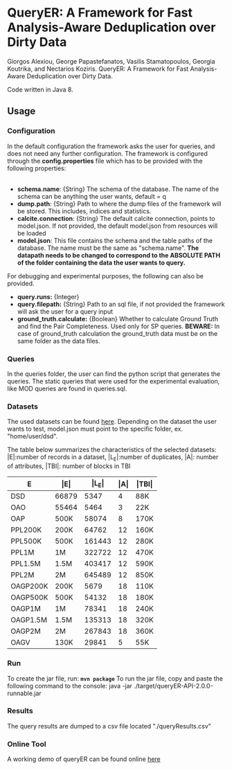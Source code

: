 
# QueryER: A Framework for Fast Analysis-Aware Deduplication over Dirty Data
Giorgos Alexiou, George Papastefanatos, Vasilis Stamatopoulos, Georgia Koutrika, and Nectarios Koziris. QueryER: A Framework for Fast Analysis-Aware Deduplication over Dirty Data.

Code written in Java 8.

## Usage


### Configuration
In the default configuration the framework asks the user for queries, and does not need any further configuration.  The framework is configured through the **config.properties** file which has to be provided with the following properties:<br><br>
<ul>
<li><b>schema.name</b>: {String} The schema of the database. The name of the schema can be anything the user wants, default = q </li> 
<li><b>dump.path</b>: {String} Path to where the dump files of the framework will be stored. This includes, indices and statistics.</li>
<li><b>calcite.connection</b>: {String} The default calcite connection, points to model.json. If not provided, the default model.json from resources will be loaded</li>
<li><b> model.json</b>: This file contains the schema and the table paths of the database. The name must be the same as "schema.name". <b>The datapath needs to be changed to correspond to the ABSOLUTE PATH of the folder containing the data the user wants to query.</b></li>
</ul>

For debugging and experimental purposes, the following can also be provided.<br>
<ul>
<li><b>query.runs:</b> {Integer}</li>
<li><b>query.filepath:</b> {String} Path to an sql file, if not provided the framework will ask the user for a query input</li>
<li><b>ground_truth.calculate:</b> {Boolean} Whether to calculate Ground Truth and find the Pair Completeness. Used only for SP queries. 
<b>BEWARE: </b>In case of ground_truth calculation the ground_truth data must be on the same folder as the data files.</li>
</ul>

### Queries
In the queries folder, the user can find the python script that generates the queries. 
The static queries that were used for the experimental evaluation, like MOD queries are found in queries.sql.

### Datasets
The used datasets can be found <a href="https://imisathena-my.sharepoint.com/:f:/g/personal/bstam_athenarc_gr/EpNmNCfR_TBHjsQ2RES41noBQ_tMLB0YWmIgFxC3dP6M3Q?e=vk7Ezx">here</a>. Depending on the dataset the user wants to test, model.json must point to the specific folder, ex. "home/user/dsd". 

The table below summarizes the characteristics of the selected datasets: &#124;E&#124;:number of records in a dataset, &#124;L<sub>E</sub>&#124;:number of duplicates, &#124;A&#124;: number of attributes, &#124;TBI&#124;: number of blocks in TBI

| E | &#124;E&#124; | &#124;L<sub>E</sub>&#124; | &#124;A&#124; | &#124;TBI&#124;|
| --- | --- | --- | --- | --- |
|DSD     | 66879| 5347   | 4  |88K|
|OAO     | 55464| 5464   | 3  | 22K|
|OAP     | 500K | 58074  | 8  | 170K|
|PPL200K | 200K | 64762  | 12 | 160K|
|PPL500K | 500K | 161443 | 12 | 280K|
|PPL1M   | 1M   | 322722 | 12 | 470K|
|PPL1.5M | 1.5M | 403417 | 12 | 590K|
|PPL2M   | 2M   | 645489 | 12 | 850K|
|OAGP200K| 200K | 5679   | 18 | 110K|
|OAGP500K| 500K | 54132  | 18 | 180K|
|OAGP1M  | 1M   | 78341  | 18 | 240K|
|OAGP1.5M| 1.5M | 135313 | 18 | 320K|
|OAGP2M  | 2M   | 267843 | 18 | 360K|
|OAGV    | 130K | 29841  | 5  | 55K|




### Run
To create the jar file, run: **`mvn package`**
To run the jar file, copy and paste the following command to the console:
java -jar ./target/queryER-API-2.0.0-runnable.jar

### Results
The query results are dumped to a csv file located "./queryResults.csv"

### Online Tool
A working demo of queryER can be found online [here](http://83.212.72.69:9000)
